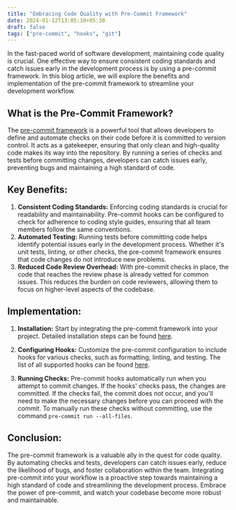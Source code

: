 ```yaml
---
title: "Embracing Code Quality with Pre-Commit Framework"
date: 2024-01-12T13:05:10+05:30
draft: false
tags: ["pre-commit", "hooks", "git"]
---
```


In the fast-paced world of software development, maintaining code quality is crucial. One effective way to ensure consistent coding standards and catch issues early in the development process is by using a pre-commit framework. In this blog article, we will explore the benefits and implementation of the pre-commit framework to streamline your development workflow.

## What is the Pre-Commit Framework?

The [pre-commit framework](https://pre-commit.com/) is a powerful tool that allows developers to define and automate checks on their code before it is committed to version control. It acts as a gatekeeper, ensuring that only clean and high-quality code makes its way into the repository. By running a series of checks and tests before committing changes, developers can catch issues early, preventing bugs and maintaining a high standard of code.

## Key Benefits:

1. **Consistent Coding Standards:**
    Enforcing coding standards is crucial for readability and maintainability. Pre-commit hooks can be configured to check for adherence to coding style guides, ensuring that all team members follow the same conventions.
2. **Automated Testing:**
    Running tests before committing code helps identify potential issues early in the development process. Whether it's unit tests, linting, or other checks, the pre-commit framework ensures that code changes do not introduce new problems.
3. **Reduced Code Review Overhead:**
    With pre-commit checks in place, the code that reaches the review phase is already vetted for common issues. This reduces the burden on code reviewers, allowing them to focus on higher-level aspects of the codebase.

## Implementation:

1. **Installation:**
    Start by integrating the pre-commit framework into your project. Detailed installation steps can be found [here](https://pre-commit.com/#install).

2. **Configuring Hooks:**
    Customize the pre-commit configuration to include hooks for various checks, such as formatting, linting, and testing. The list of all supported hooks can be found [here](https://pre-commit.com/hooks.html).

3. **Running Checks:**
    Pre-commit hooks automatically run when you attempt to commit changes. If the hooks' checks pass, the changes are committed. If the checks fail, the commit does not occur, and you'll need to make the necessary changes before you can proceed with the commit. To manually run these checks without committing, use the command `pre-commit run --all-files`.

## Conclusion:

The pre-commit framework is a valuable ally in the quest for code quality. By automating checks and tests, developers can catch issues early, reduce the likelihood of bugs, and foster collaboration within the team. Integrating pre-commit into your workflow is a proactive step towards maintaining a high standard of code and streamlining the development process. Embrace the power of pre-commit, and watch your codebase become more robust and maintainable.
